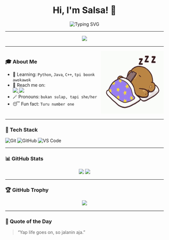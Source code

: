 <h1 align="center">Hi, I'm Salsa! 👋</h1>

<p align="center">
  <img src="https://readme-typing-svg.herokuapp.com?font=Orbitron&size=22&duration=3000&pause=1000&color=11336E&center=true&vCenter=true&width=435&lines=Information+System+Student;At+Hasanuddin+University" alt="Typing SVG" />
</p>

---

<p align="center">
  <img src="https://profile-counter.glitch.me/nabilasalsabilaa/count.svg" />
</p>

---

<div style="display: flex; justify-content: space-between; align-items: flex-start; flex-wrap: wrap; width: 100%;">

  <!-- Kiri: About Me -->
  <div style="flex: 1; min-width: 300px; text-align: left;">

  ### 🎓 About Me
  - 🌱 Learning: `Python`, `Java`, `C++`, `tpi boonk awokawok`  
  - 📱 Reach me on:  
    <a href="https://instagram.com/nslsabilaaa_">
      <img src="https://img.shields.io/badge/Instagram-%23E4405F.svg?style=for-the-badge&logo=instagram&logoColor=white"/>
    </a>
    <a href="https://www.linkedin.com/in/nabila-salsabila-964511358">
      <img src="https://img.shields.io/badge/LinkedIn-%230077B5.svg?style=for-the-badge&logo=linkedin&logoColor=white"/>
    </a>  
  - 🪄 Pronouns: `bukan sulap, tapi she/her`  
  - 😴 Fun fact: `Turu number one`

  </div>

  <!-- Kanan: GIF -->
  <div style="flex: 1; min-width: 200px; text-align: right;">
    <img src="https://raw.githubusercontent.com/nabilasalsabilaaa/nabilasalsabilaaa/refs/heads/main/no-wakeup.gif" width="200" height="200"/>
  </div>

</div>

---

### 🧰 Tech Stack
![Git](https://img.shields.io/badge/Git-F05032?style=for-the-badge&logo=git&logoColor=white)
![GitHub](https://img.shields.io/badge/GitHub-181717?style=for-the-badge&logo=github&logoColor=white)
![VS Code](https://img.shields.io/badge/VS%20Code-007ACC?style=for-the-badge&logo=visual-studio-code&logoColor=white)

---

### 📊 GitHub Stats
<p align="center">
  <img src="https://github-readme-stats.vercel.app/api?username=nabilasalsabilaa&show_icons=true&theme=radical" width="400"/>
  <img src="https://github-readme-stats.vercel.app/api/top-langs/?username=nabilasalsabilaa&layout=compact&theme=radical" width="300"/>
</p>

---

### 🏆 GitHub Trophy
<p align="center">
  <img src="https://github-profile-trophy.vercel.app/?username=nabilasalsabilaa&theme=radical&margin-w=10&margin-h=10&no-bg=true&no-frame=true" />
</p>

---

### 🎯 Quote of the Day
> “Yap life goes on, so jalanin aja.”
